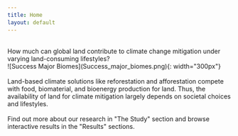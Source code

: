 ```yaml
---
title: Home
layout: default
---
```

<br>
How much can global land contribute to climate change mitigation under varying land-consuming lifestyles?
<br>
![Success Major Biomes](Success_major_biomes.png){: width="300px"}
<br><br>
Land-based climate solutions like reforestation and afforestation compete with food, biomaterial, and bioenergy production for land. Thus, the availability of land for climate mitigation largely depends on societal choices and lifestyles.
<br><br>
Find out more about our research in "The Study" section and browse interactive results in the "Results" sections.
